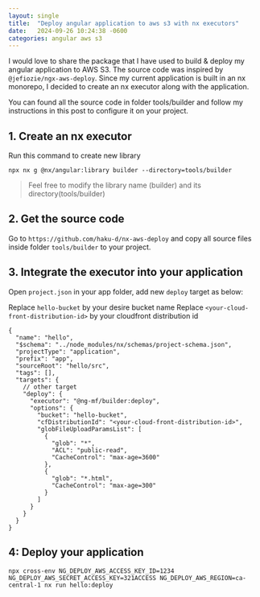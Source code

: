 ```yaml
---
layout: single
title:  "Deploy angular application to aws s3 with nx executors"
date:   2024-09-26 10:24:38 -0600
categories: angular aws s3
---
```


I would love to share the package that I have used to build & deploy my angular application to AWS S3. The source code was inspired by `@jefiozie/ngx-aws-deploy`. Since my current application is built in an nx monorepo, I decided to create an nx executor along with the application. 

You can found all the source code in folder tools/builder and follow my instructions in this post to configure it on your project.

## 1. Create an nx executor

Run this command to create new library

`npx nx g @nx/angular:library builder --directory=tools/builder`

> Feel free to modify the library name (builder) and its directory(tools/builder)

## 2. Get the source code

Go to `https://github.com/haku-d/nx-aws-deploy` and copy all source files inside folder `tools/builder` to your project.

## 3. Integrate the executor into your application

Open `project.json` in your app folder, add new `deploy` target as below:

Replace `hello-bucket` by your desire bucket name
Replace `<your-cloud-front-distribution-id>` by your cloudfront distribution id

```
{
  "name": "hello",
  "$schema": "../node_modules/nx/schemas/project-schema.json",
  "projectType": "application",
  "prefix": "app",
  "sourceRoot": "hello/src",
  "tags": [],
  "targets": {
    // other target
    "deploy": {
      "executor": "@ng-mf/builder:deploy",
      "options": {
        "bucket": "hello-bucket",
        "cfDistributionId": "<your-cloud-front-distribution-id>",
        "globFileUploadParamsList": [
          {
            "glob": "*",
            "ACL": "public-read",
            "CacheControl": "max-age=3600"
          },
          {
            "glob": "*.html",
            "CacheControl": "max-age=300"
          }
        ]
      }
    }
  }
}
```

## 4: Deploy your application

```
npx cross-env NG_DEPLOY_AWS_ACCESS_KEY_ID=1234 NG_DEPLOY_AWS_SECRET_ACCESS_KEY=321ACCESS NG_DEPLOY_AWS_REGION=ca-central-1 nx run hello:deploy
```



